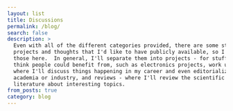 ```yaml
---
layout: list
title: Discussions
permalink: /blog/
search: false
description: >
  Even with all of the different categories provided, there are some stray
  projects and thoughts that I'd like to have publicly available, so I'll keep
  those here.  In general, I'll separate them into projects - for stuff that I
  think people could benefit from, such as electronics projects, work updates -
  where I'll discuss things happening in my career and even editorialize about
  academia or industry, and reviews - where I'll review the scientific
  literature about interesting topics.
from_posts: true
category: blog
---
```

